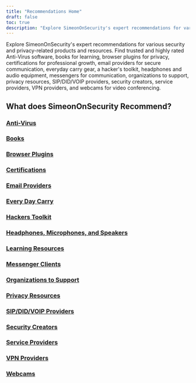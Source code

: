 ```yaml
---
title: "Recommendations Home"
draft: false
toc: true
description: "Explore SimeonOnSecurity's expert recommendations for various security and privacy-related products and resources. Find trusted and highly rated Anti-Virus software, books for learning, browser plugins for privacy, certifications for professional growth, email providers for secure communication, everyday carry gear, a hacker's toolkit, headphones and audio equipment, messengers for communication, organizations to support, privacy resources, SIP/DID/VOIP providers, security creators, service providers, VPN providers, and webcams for video conferencing."
---
```


Explore SimeonOnSecurity's expert recommendations for various security and privacy-related products and resources. Find trusted and highly rated Anti-Virus software, books for learning, browser plugins for privacy, certifications for professional growth, email providers for secure communication, everyday carry gear, a hacker's toolkit, headphones and audio equipment, messengers for communication, organizations to support, privacy resources, SIP/DID/VOIP providers, security creators, service providers, VPN providers, and webcams for video conferencing.

## What does SimeonOnSecurity Recommend?

### [Anti-Virus](/recommendations/anti-virus)
### [Books](/recommendations/books)
### [Browser Plugins](/recommendations/browser_plugins)
### [Certifications](/recommendations/certifications)
### [Email Providers](/recommendations/email)
### [Every Day Carry](/recommendations/edc)
### [Hackers Toolkit](/recommendations/hacker_hardware)
### [Headphones, Microphones, and Speakers](/recommendations/audio)
### [Learning Resources](/recommendations/learning_resources)
### [Messenger Clients](/recommendations/messengers)
### [Organizations to Support](/recommendations/organizations)
### [Privacy Resources](/recommendations/privacy)
### [SIP/DID/VOIP Providers](/recommendations/voip)
### [Security Creators](/recommendations/creators)
### [Service Providers](/recommendations/services)
### [VPN Providers](/recommendations/vpns)
### [Webcams](/recommendations/webcams)


